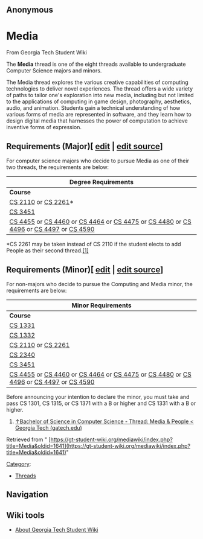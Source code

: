 ## Anonymous

### 
# Media

From Georgia Tech Student Wiki

The **Media** thread is one of the eight threads available to undergraduate Computer Science majors and minors.

The Media thread explores the various creative capabilities of computing technologies to deliver novel experiences. The thread offers a wide variety of paths to tailor one's exploration into new media, including but not limited to the applications of computing in game design, photography, aesthetics, audio, and animation. Students gain a technical understanding of how various forms of media are represented in software, and they learn how to design digital media that harnesses the power of computation to achieve inventive forms of expression.

## Requirements (Major)\[ [edit](https://gt-student-wiki.org/mediawiki/index.php?title=Media&veaction=edit&section=1 "Edit section: Requirements (Major)") \| [edit source](https://gt-student-wiki.org/mediawiki/index.php?title=Media&action=edit&section=1 "Edit section: Requirements (Major)")\]

For computer science majors who decide to pursue Media as one of their two threads, the requirements are below:

| Degree Requirements |
| --- |
| **Course** | **Description** |
| [CS 2110](https://gt-student-wiki.org/mediawiki/index.php/CS_2110 "CS 2110") or [CS 2261](https://gt-student-wiki.org/mediawiki/index.php?title=CS_2261&action=edit&redlink=1 "CS 2261 (page does not exist)")\* | Media Architectures Elective (4) |
| [CS 3451](https://gt-student-wiki.org/mediawiki/index.php/CS_3451 "CS 3451") | Computer Graphics (3) |
| [CS 4455](https://gt-student-wiki.org/mediawiki/index.php?title=CS_4455&action=edit&redlink=1 "CS 4455 (page does not exist)") or [CS 4460](https://gt-student-wiki.org/mediawiki/index.php/CS_4460 "CS 4460") or [CS 4464](https://gt-student-wiki.org/mediawiki/index.php?title=CS_4464&action=edit&redlink=1 "CS 4464 (page does not exist)") or [CS 4475](https://gt-student-wiki.org/mediawiki/index.php?title=CS_4475&action=edit&redlink=1 "CS 4475 (page does not exist)") or [CS 4480](https://gt-student-wiki.org/mediawiki/index.php?title=CS_4480&action=edit&redlink=1 "CS 4480 (page does not exist)") or [CS 4496](https://gt-student-wiki.org/mediawiki/index.php?title=CS_4496&action=edit&redlink=1 "CS 4496 (page does not exist)") or [CS 4497](https://gt-student-wiki.org/mediawiki/index.php?title=CS_4497&action=edit&redlink=1 "CS 4497 (page does not exist)") or [CS 4590](https://gt-student-wiki.org/mediawiki/index.php?title=CS_4590&action=edit&redlink=1 "CS 4590 (page does not exist)") | Media Technology Electives (6, choose 2 classes) |

\*CS 2261 may be taken instead of CS 2110 if the student elects to add People as their second thread.[\[1\]](https://gt-student-wiki.org/mediawiki/index.php/Media#cite_note-1)

## Requirements (Minor)\[ [edit](https://gt-student-wiki.org/mediawiki/index.php?title=Media&veaction=edit&section=2 "Edit section: Requirements (Minor)") \| [edit source](https://gt-student-wiki.org/mediawiki/index.php?title=Media&action=edit&section=2 "Edit section: Requirements (Minor)")\]

For non-majors who decide to pursue the Computing and Media minor, the requirements are below:

| Minor Requirements |
| --- |
| **Course** | **Description** |
| [CS 1331](https://gt-student-wiki.org/mediawiki/index.php/CS_1331 "CS 1331") | Introduction to Object-Oriented Programming (3) |
| [CS 1332](https://gt-student-wiki.org/mediawiki/index.php/CS_1332 "CS 1332") | Data Structures and Algorithms (3) |
| [CS 2110](https://gt-student-wiki.org/mediawiki/index.php/CS_2110 "CS 2110") or [CS 2261](https://gt-student-wiki.org/mediawiki/index.php?title=CS_2261&action=edit&redlink=1 "CS 2261 (page does not exist)") | Media Architectures Elective (4) |
| [CS 2340](https://gt-student-wiki.org/mediawiki/index.php/CS_2340 "CS 2340") | Objects and Design (3) |
| [CS 3451](https://gt-student-wiki.org/mediawiki/index.php/CS_3451 "CS 3451") | Computer Graphics (3) |
| [CS 4455](https://gt-student-wiki.org/mediawiki/index.php?title=CS_4455&action=edit&redlink=1 "CS 4455 (page does not exist)") or [CS 4460](https://gt-student-wiki.org/mediawiki/index.php/CS_4460 "CS 4460") or [CS 4464](https://gt-student-wiki.org/mediawiki/index.php?title=CS_4464&action=edit&redlink=1 "CS 4464 (page does not exist)") or [CS 4475](https://gt-student-wiki.org/mediawiki/index.php?title=CS_4475&action=edit&redlink=1 "CS 4475 (page does not exist)") or [CS 4480](https://gt-student-wiki.org/mediawiki/index.php?title=CS_4480&action=edit&redlink=1 "CS 4480 (page does not exist)") or [CS 4496](https://gt-student-wiki.org/mediawiki/index.php?title=CS_4496&action=edit&redlink=1 "CS 4496 (page does not exist)") or [CS 4497](https://gt-student-wiki.org/mediawiki/index.php?title=CS_4497&action=edit&redlink=1 "CS 4497 (page does not exist)") or [CS 4590](https://gt-student-wiki.org/mediawiki/index.php?title=CS_4590&action=edit&redlink=1 "CS 4590 (page does not exist)") | Media Technology Electives (6, choose 2 classes) |

Before announcing your intention to declare the minor, you must take and pass CS 1301, CS 1315, or CS 1371 with a B or higher and CS 1331 with a B or higher.

1. [↑](https://gt-student-wiki.org/mediawiki/index.php/Media#cite_ref-1 "Jump up")[Bachelor of Science in Computer Science - Thread: Media & People < Georgia Tech (gatech.edu)](https://catalog.gatech.edu/programs/media-people-computer-science-bs/)

Retrieved from " [https://gt-student-wiki.org/mediawiki/index.php?title=Media&oldid=1641](https://gt-student-wiki.org/mediawiki/index.php?title=Media&oldid=1641)"

[Category](https://gt-student-wiki.org/mediawiki/index.php/Special:Categories "Special:Categories"):

- [Threads](https://gt-student-wiki.org/mediawiki/index.php/Category:Threads "Category:Threads")

## Navigation

## Wiki tools

- [About Georgia Tech Student Wiki](https://gt-student-wiki.org/mediawiki/index.php/GT_Student_Wiki:About "GT Student Wiki:About")